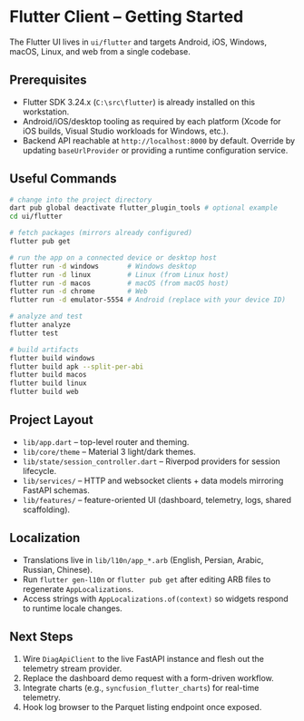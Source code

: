﻿# Flutter Client – Getting Started

The Flutter UI lives in `ui/flutter` and targets Android, iOS, Windows, macOS, Linux, and web from a single codebase.

## Prerequisites
- Flutter SDK 3.24.x (`C:\src\flutter`) is already installed on this workstation.
- Android/iOS/desktop tooling as required by each platform (Xcode for iOS builds, Visual Studio workloads for Windows, etc.).
- Backend API reachable at `http://localhost:8000` by default. Override by updating `baseUrlProvider` or providing a runtime configuration service.

## Useful Commands
```bash
# change into the project directory
dart pub global deactivate flutter_plugin_tools # optional example
cd ui/flutter

# fetch packages (mirrors already configured)
flutter pub get

# run the app on a connected device or desktop host
flutter run -d windows       # Windows desktop
flutter run -d linux         # Linux (from Linux host)
flutter run -d macos         # macOS (from macOS host)
flutter run -d chrome        # Web
flutter run -d emulator-5554 # Android (replace with your device ID)

# analyze and test
flutter analyze
flutter test

# build artifacts
flutter build windows
flutter build apk --split-per-abi
flutter build macos
flutter build linux
flutter build web
```

## Project Layout
- `lib/app.dart` – top-level router and theming.
- `lib/core/theme` – Material 3 light/dark themes.
- `lib/state/session_controller.dart` – Riverpod providers for session lifecycle.
- `lib/services/` – HTTP and websocket clients + data models mirroring FastAPI schemas.
- `lib/features/` – feature-oriented UI (dashboard, telemetry, logs, shared scaffolding).

## Localization
- Translations live in `lib/l10n/app_*.arb` (English, Persian, Arabic, Russian, Chinese).
- Run `flutter gen-l10n` or `flutter pub get` after editing ARB files to regenerate `AppLocalizations`.
- Access strings with `AppLocalizations.of(context)` so widgets respond to runtime locale changes.

## Next Steps
1. Wire `DiagApiClient` to the live FastAPI instance and flesh out the telemetry stream provider.
2. Replace the dashboard demo request with a form-driven workflow.
3. Integrate charts (e.g., `syncfusion_flutter_charts`) for real-time telemetry.
4. Hook log browser to the Parquet listing endpoint once exposed.
